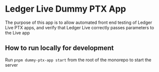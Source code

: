 # Ledger Live Dummy PTX App

The purpose of this app is to allow automated front end testing of Ledger Live PTX apps, and verify that Ledger Live correctly passes parameters to the Live app

## How to run locally for development

Run `pnpm dummy-ptx-app start` from the root of the monorepo to start the server
